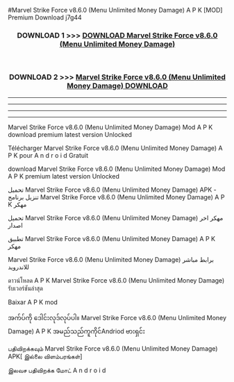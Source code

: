 #Marvel Strike Force v8.6.0  (Menu Unlimited Money Damage) A P K [MOD] Premium Download j7g44



<div align="center">

<h3>DOWNLOAD 1 >>> <a href="https://teeasianyam.web.app?sq=Marvel Strike Force v8.6.0  (Menu Unlimited Money Damage)">DOWNLOAD Marvel Strike Force v8.6.0  (Menu Unlimited Money Damage) </a></h3><br>

<h3>DOWNLOAD 2 >>> <a href="https://teeasianyam.web.app?sq=Marvel Strike Force v8.6.0  (Menu Unlimited Money Damage) ">Marvel Strike Force v8.6.0  (Menu Unlimited Money Damage)  DOWNLOAD </a></h3>

</div>


----------------------------------------------------------

----------------------------------------------------------

----------------------------------------------------------

----------------------------------------------------------


Marvel Strike Force v8.6.0  (Menu Unlimited Money Damage)  Mod A P K download premium latest version Unlocked

Télécharger Marvel Strike Force v8.6.0  (Menu Unlimited Money Damage)  A P K pour A n d r o i d Gratuit

download Marvel Strike Force v8.6.0  (Menu Unlimited Money Damage)  Mod A P K premium latest version Unlocked

تحميل Marvel Strike Force v8.6.0  (Menu Unlimited Money Damage)  APK - تنزيل برنامج Marvel Strike Force v8.6.0  (Menu Unlimited Money Damage)  A P K مهكر

تحميل Marvel Strike Force v8.6.0  (Menu Unlimited Money Damage)  مهكر اخر اصدار

تطبيق Marvel Strike Force v8.6.0  (Menu Unlimited Money Damage)  A P K مهكر

Marvel Strike Force v8.6.0  (Menu Unlimited Money Damage)  برابط مباشر للاندرويد

ดาวน์โหลด A P K Marvel Strike Force v8.6.0  (Menu Unlimited Money Damage)  รับเวอร์ชันล่าสุด

Baixar A P K mod

အက်ပ်ကို ဒေါင်းလုဒ်လုပ်ပါ။ Marvel Strike Force v8.6.0  (Menu Unlimited Money Damage)  A P K အမည်သည်ကူကိုင်Andriod ဗားရှင်း

பதிவிறக்கவும் Marvel Strike Force v8.6.0  (Menu Unlimited Money Damage)  APK[ இல்லை விளம்பரங்கள்] 
 
இலவச பதிவிறக்க மோட் A n d r o i d




